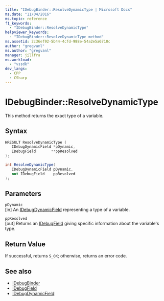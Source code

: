 ```yaml
---
title: "IDebugBinder::ResolveDynamicType | Microsoft Docs"
ms.date: "11/04/2016"
ms.topic: reference
f1_keywords:
  - "IDebugBinder::ResolveDynamicType"
helpviewer_keywords:
  - "IDebugBinder::ResolveDynamicType method"
ms.assetid: 2c36ef92-5b44-4cfd-988e-54a2e5a6710c
author: "gregvanl"
ms.author: "gregvanl"
manager: jillfra
ms.workload:
  - "vssdk"
dev_langs:
  - CPP
  - CSharp
---
```

# IDebugBinder::ResolveDynamicType
This method returns the exact type of a variable.

## Syntax

```cpp
HRESULT ResolveDynamicType (
   IDebugDynamicField *pDynamic,
   IDebugField       **ppResolved
);
```

```csharp
int ResolveDynamicType(
   IDebugDynamicField pDynamic,
   out IDebugField    ppResolved
);
```

## Parameters
`pDynamic`\
[in] An [IDebugDynamicField](../../../extensibility/debugger/reference/idebugdynamicfield.md) representing a type of a variable.

`ppResolved`\
[out] Returns an [IDebugField](../../../extensibility/debugger/reference/idebugfield.md) giving specific information about the variable's type.

## Return Value
 If successful, returns `S_OK`; otherwise, returns an error code.

## See also
- [IDebugBinder](../../../extensibility/debugger/reference/idebugbinder.md)
- [IDebugField](../../../extensibility/debugger/reference/idebugfield.md)
- [IDebugDynamicField](../../../extensibility/debugger/reference/idebugdynamicfield.md)